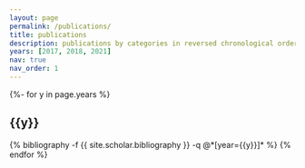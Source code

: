 ```yaml
---
layout: page
permalink: /publications/
title: publications
description: publications by categories in reversed chronological order. generated by jekyll-scholar.
years: [2017, 2018, 2021]
nav: true
nav_order: 1
---
```

<!-- _pages/publications.md -->
<div class="publications">

{%- for y in page.years %}
  <h2 class="year">{{y}}</h2>
  {% bibliography -f {{ site.scholar.bibliography }} -q @*[year={{y}}]* %}
{% endfor %}

</div>
